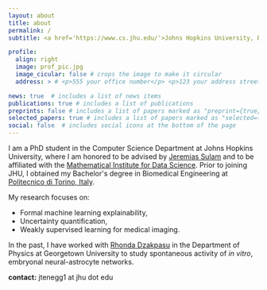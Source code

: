 ```yaml
---
layout: about
title: about
permalink: /
subtitle: <a href='https://www.cs.jhu.edu/'>Johns Hopkins University, Baltimore, MD</a>

profile:
  align: right
  image: prof_pic.jpg
  image_cicular: false # crops the image to make it circular
  address: > # <p>555 your office number</p> <p>123 your address street</p> <p>Your City, State 12345</p>

news: true  # includes a list of news items
publications: true # includes a list of publications
preprints: false # includes a list of papers marked as "preprint={true}"
selected_papers: true # includes a list of papers marked as "selected={true}"
social: false  # includes social icons at the bottom of the page
---
```


I am a PhD student in the Computer Science Department at Johns Hopkins University, where I am honored to be advised by [Jeremias Sulam](https://sites.google.com/view/jsulam) and to be affiliated with the [Mathematical Institute for Data Science](https://www.minds.jhu.edu/). Prior to joining JHU, I obtained my Bachelor's degree in Biomedical Engineering at [Politecnico di Torino, Italy](https://www.polito.it/).

My research focuses on:

- Formal machine learning explainability,
- Uncertainty quantification,
- Weakly supervised learning for medical imaging.

In the past, I have worked with [Rhonda Dzakpasu](https://physics.georgetown.edu/rhonda-dzakpasu/) in the Department of Physics at Georgetown University to study spontaneous activity of *in vitro*, embryonal neural-astrocyte networks.

**contact:** jtenegg1 at jhu dot edu
